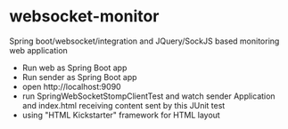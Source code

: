 # websocket-monitor
Spring boot/websocket/integration and JQuery/SockJS based monitoring web application

* Run web as Spring Boot app
* Run sender as Spring Boot app
* open http://localhost:9090
* run SpringWebSocketStompClientTest and watch sender Application and index.html receiving content sent by this JUnit test
* using "HTML Kickstarter" framework for HTML layout
